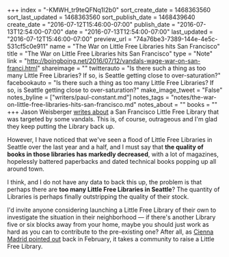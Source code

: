 +++
index = "-KMWH_tr9teQFNq1I2b0"
sort_create_date = 1468363560
sort_last_updated = 1468363560
sort_publish_date = 1468439640
create_date = "2016-07-12T15:46:00-07:00"
publish_date = "2016-07-13T12:54:00-07:00"
date = "2016-07-13T12:54:00-07:00"
last_updated = "2016-07-12T15:46:00-07:00"
preview_url = "74a76be3-7389-144e-4e5c-531cf5c0e911"
name = "The War on Little Free Libraries hits San Francisco"
title = "The War on Little Free Libraries hits San Francisco"
type = "Note"
link = "http://boingboing.net/2016/07/12/vandals-wage-war-on-san-franci.html"
shareimage = ""
twitterauto = "Is there such a thing as too many Little Free Libraries? If so, is Seattle getting close to over-saturation?"
facebookauto = "Is there such a thing as too many Little Free Libraries? If so, is Seattle getting close to over-saturation?"
make_image_tweet = "False"
notes_byline = ["writers/paul-constant.md"]
notes_tags = "notes/the-war-on-little-free-libraries-hits-san-francisco.md"
notes_about = ""
books = ""
+++
Jason Weisberger [writes about](http://boingboing.net/2016/07/12/vandals-wage-war-on-san-franci.html) a San Francisco Little Free Library that was targeted by some vandals. This is, of course, outrageous and I'm glad they keep putting the Library back up.

However, I have noticed that we've seen a flood of Little Free Libraries in Seattle over the last year and a half, and I must say that **the quality of books in those libraries has markedly decreased**, with a lot of magazines, hopelessly battered paperbacks and dated technical books popping up all around town. 

I think, and I do not have any data to back this up, the problem is that perhaps there are **too many Little Free Libraries in Seattle**? The quantity of Libraries is perhaps finally outstripping the quality of their stock. 

I'd invite anyone considering launching a Little Free Library of their own to investigate the situation in their neighborhood — if there's another Library five or six blocks away from your home, maybe you should just work as hard as you can to contribute to the pre-existing one? After all, as [Cienna Madrid pointed out](http://seattlereviewofbooks.com/notes/2016/02/26/the-help-desk-my-local-little-free-library-is-a-disaster/) back in February, it takes a community to raise a Little Free Library.